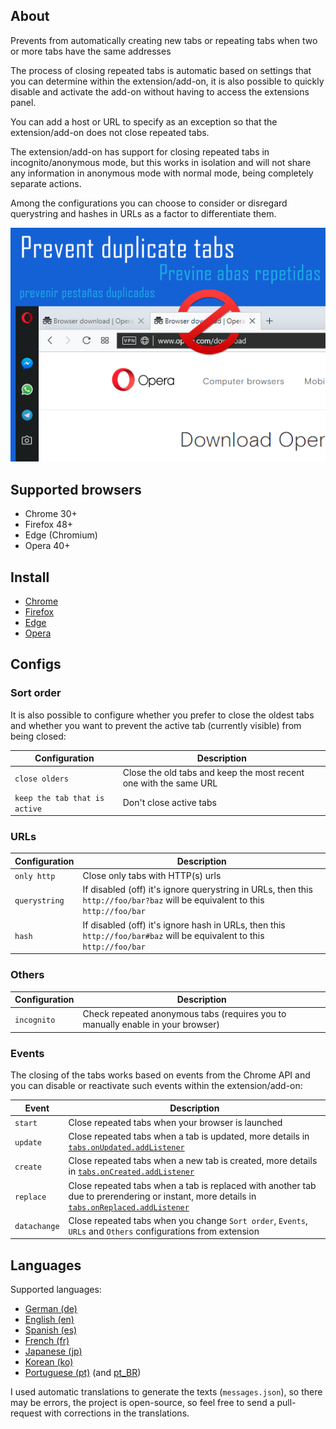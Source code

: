 ## About

Prevents from automatically creating new tabs or repeating tabs when two or more tabs have the same addresses

The process of closing repeated tabs is automatic based on settings that you can determine within the extension/add-on, it is also possible to quickly disable and activate the add-on without having to access the extensions panel.

You can add a host or URL to specify as an exception so that the extension/add-on does not close repeated tabs.

The extension/add-on has support for closing repeated tabs in incognito/anonymous mode, but this works in isolation and will not share any information in anonymous mode with normal mode, being completely separate actions.

Among the configurations you can choose to consider or disregard querystring and hashes in URLs as a factor to differentiate them.

![promocional](promo.png)

## Supported browsers

- Chrome 30+
- Firefox 48+
- Edge (Chromium)
- Opera 40+

## Install

- [Chrome](https://chrome.google.com/webstore/detail/prevent-duplicate-tabs/eednccpckdkpojaiemedoejdngappaag)
- [Firefox](https://add-ons.mozilla.org/en-US/firefox/add-on/smart-prevent-duplicate-tabs/)
- [Edge](https://microsoftedge.microsoft.com/add-ons/detail/iijplllphnkkeepcinimpjobncicbbmb)
- [Opera](https://add-ons.opera.com/en/extensions/details/prevent-duplicate-tabs/)

## Configs

### Sort order

It is also possible to configure whether you prefer to close the oldest tabs and whether you want to prevent the active tab (currently visible) from being closed:

Configuration | Description
--- | ---
`close olders` | Close the old tabs and keep the most recent one with the same URL
`keep the tab that is active` | Don't close active tabs

### URLs

Configuration | Description
--- | ---
`only http` | Close only tabs with HTTP(s) urls
`querystring` | If disabled (off) it's ignore querystring in URLs, then this `http://foo/bar?baz` will be equivalent to this `http://foo/bar`
`hash` | If disabled (off) it's ignore hash in URLs, then this `http://foo/bar#baz` will be equivalent to this `http://foo/bar`

### Others

Configuration | Description
--- | ---
`incognito` | Check repeated anonymous tabs (requires you to manually enable in your browser)

### Events

The closing of the tabs works based on events from the Chrome API and you can disable or reactivate such events within the extension/add-on:

Event | Description
--- | ---
`start` | Close repeated tabs when your browser is launched
`update` | Close repeated tabs when a tab is updated, more details in [`tabs.onUpdated.addListener`](https://developer.chrome.com/extensions/tabs#event-onUpdated)
`create` | Close repeated tabs when a new tab is created, more details in [`tabs.onCreated.addListener`](https://developer.chrome.com/extensions/tabs#event-onCreated)
`replace` | Close repeated tabs when a tab is replaced with another tab due to prerendering or instant, more details in [`tabs.onReplaced.addListener`](https://developer.chrome.com/extensions/tabs#event-onReplaced)
`datachange` | Close repeated tabs when you change `Sort order`, `Events`, `URLs` and `Others` configurations from extension

## Languages

Supported languages:

- [German (de)](chrome/_locales/de/messages.json)
- [English (en)](chrome/_locales/en/messages.json)
- [Spanish (es)](chrome/_locales/es/messages.json)
- [French (fr)](chrome/_locales/fr/messages.json)
- [Japanese (jp)](chrome/_locales/jp/messages.json)
- [Korean (ko)](chrome/_locales/ko/messages.json)
- [Portuguese (pt)](chrome/_locales/pt/messages.json) (and [pt_BR](chrome/_locales/pt_BR/messages.json))

I used automatic translations to generate the texts (`messages.json`), so there may be errors, the project is open-source, so feel free to send a pull-request with corrections in the translations.
